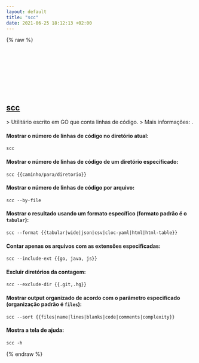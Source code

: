 ```yaml
---
layout: default
title: "scc"
date: 2021-06-25 18:12:13 +02:00
---
```

{% raw %}
<h2 id="scc">
  <a href="/pt_br/common/scc.html">scc</a> <a href="#scc"><svg class="icon">
    <use href="/assets/images/unicode_sprite.svg#link" />
  </svg></a>
</h2>
> Utilitário escrito em GO que conta linhas de código.
> Mais informações: <https://github.com/boyter/scc>.

#### Mostrar o número de linhas de código no diretório atual:
```shell
scc
```
#### Mostrar o número de linhas de código de um diretório especificado:
```shell
scc {{caminho/para/diretorio}}
```
#### Mostrar o número de linhas de código por arquivo:
```shell
scc --by-file
```
#### Mostrar o resultado usando um formato específico (formato padrão é o `tabular`):
```shell
scc --format {{tabular|wide|json|csv|cloc-yaml|html|html-table}}
```
#### Contar apenas os arquivos com as extensões especificadas:
```shell
scc --include-ext {{go, java, js}}
```
#### Excluir diretórios da contagem:
```shell
scc --exclude-dir {{.git,.hg}}
```
#### Mostrar output organizado de acordo com o parâmetro especificado (organização padrão é `files`):
```shell
scc --sort {{files|name|lines|blanks|code|comments|complexity}}
```
#### Mostra a tela de ajuda:
```shell
scc -h
```
{% endraw %}